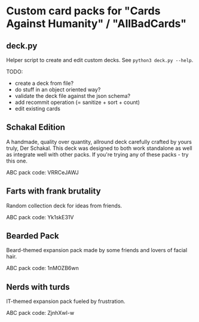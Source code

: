 # Custom card packs for "Cards Against Humanity" / "AllBadCards"

## deck.py
Helper script to create and edit custom decks.
See `python3 deck.py --help`.

TODO:
- create a deck from file?
- do stuff in an object oriented way?
- validate the deck file against the json schema?
- add recommit operation (= sanitize + sort + count)
- edit existing cards

## Schakal Edition
A handmade, quality over quantity, allround deck carefully crafted by yours truly, Der Schakal.
This deck was designed to both work standalone as well as integrate well with other packs.
If you're trying any of these packs - try this one.

ABC pack code: VRRCeJAWJ

## Farts with frank brutality
Random collection deck for ideas from friends.

ABC pack code: Yk1skE31V

## Bearded Pack
Beard-themed expansion pack made by some friends and lovers of facial hair.

ABC pack code: 1nMOZB6wn

## Nerds with turds
IT-themed expansion pack fueled by frustration.

ABC pack code: ZjnhXwI-w
